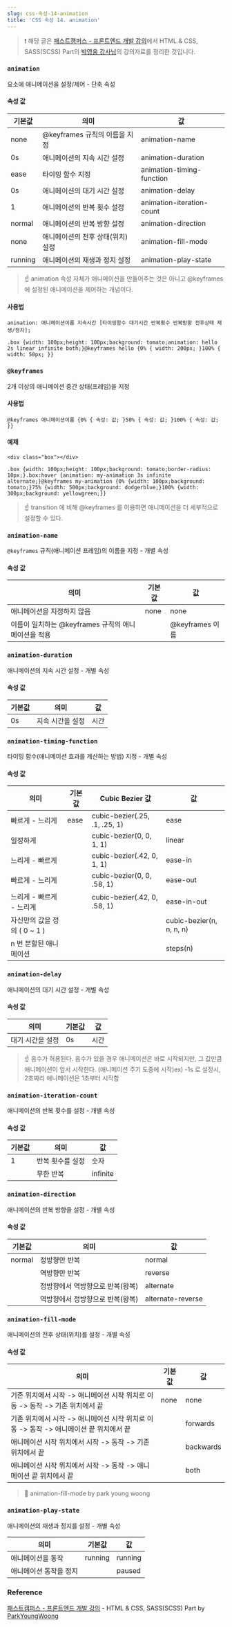 ```yaml
---
slug: css-속성-14-animation
title: 'CSS 속성 14. animation'
---
```


> ❗️ 해당 글은 [패스트캠퍼스 - 프론트엔드 개발 강의](https://www.fastcampus.co.kr/dev_online_react/)에서 HTML & CSS, SASS(SCSS) Part의 [박영웅 강사님](https://github.com/ParkYoungWoong)의 강의자료를 정리한 것입니다.

### `animation`

요소에 애니메이션을 설정/제어 - 단축 속성

#### 속성 값

| 기본값  | 의미                              | 값                        |
| ------- | --------------------------------- | ------------------------- |
| none    | @keyframes 규칙의 이름을 지정     | animation-name            |
| 0s      | 애니메이션의 지속 시간 설정       | animation-duration        |
| ease    | 타이밍 함수 지정                  | animation-timing-function |
| 0s      | 애니메이션의 대기 시간 설정       | animation-delay           |
| 1       | 애니메이션의 반복 횟수 설정       | animation-iteration-count |
| normal  | 애니메이션의 반복 방향 설정       | animation-direction       |
| none    | 애니메이션의 전후 상태(위치) 설정 | animation-fill-mode       |
| running | 애니메이션의 재생과 정지 설정     | animation-play-state      |

> ☝️ animation 속성 자체가 애니메이션을 만들어주는 것은 아니고 @keyframes 에 설정된 애니메이션을 제어하는 개념이다.

#### 사용법

```plain text
animation: 애니메이션이름 지속시간 [타이밍함수 대기시간 반복횟수 반복방향 전후상태 재생/정지];
```

```plain text
.box {width: 100px;height: 100px;background: tomato;animation: hello 2s linear infinite both;}@keyframes hello {0% { width: 200px; }100% { width: 50px; }}
```

### `@keyframes`

2개 이상의 애니메이션 중간 상태(프레임)을 지정

#### 사용법

```plain text
@keyframes 애니메이션이름 {0% { 속성: 값; }50% { 속성: 값; }100% { 속성: 값; }}
```

#### 예제

```plain text
<div class="box"></div>
```

```plain text
.box {width: 100px;height: 100px;background: tomato;border-radius: 10px;}.box:hover {animation: my-animation 3s infinite alternate;}@keyframes my-animation {0% {width: 100px;background: tomato;}75% {width: 500px;background: dodgerblue;}100% {width: 300px;background: yellowgreen;}}
```

> ☝️ transition 에 비해 @keyframes 를 이용하면 애니메이션을 더 세부적으로 설정할 수 있다.

### `animation-name`

`@keyframes` 규칙(애니메이션 프레임)의 이름을 지정 - 개별 속성

#### 속성 값

| 의미                                                | 기본값 | 값              |
| --------------------------------------------------- | ------ | --------------- |
| 애니메이션을 지정하지 않음                          | none   | none            |
| 이름이 일치하는 @keyframes 규칙의 애니메이션을 적용 |        | @keyframes 이름 |

### `animation-duration`

애니메이션의 지속 시간 설정 - 개별 속성

#### 속성 값

| 기본값 | 의미             | 값   |
| ------ | ---------------- | ---- |
| 0s     | 지속 시간을 설정 | 시간 |

### `animation-timing-function`

타이밍 함수(애니메이션 효과를 계산하는 방법) 지정 - 개별 속성

#### 속성 값

| 의미                         | 기본값 | Cubic Bezier 값               | 값                       |
| ---------------------------- | ------ | ----------------------------- | ------------------------ |
| 빠르게 - 느리게              | ease   | cubic-bezier(.25, .1, .25, 1) | ease                     |
| 일정하게                     |        | cubic-bezier(0, 0, 1, 1)      | linear                   |
| 느리게 - 빠르게              |        | cubic-bezier(.42, 0, 1, 1)    | ease-in                  |
| 빠르게 - 느리게              |        | cubic-bezier(0, 0, .58, 1)    | ease-out                 |
| 느리게 - 빠르게 - 느리게     |        | cubic-bezier(.42, 0, .58, 1)  | ease-in-out              |
| 자신만의 값을 정의 ( 0 ~ 1 ) |        |                               | cubic-bezier(n, n, n, n) |
| n 번 분할된 애니메이션       |        |                               | steps(n)                 |

### `animation-delay`

애니메이션의 대기 시간 설정 - 개별 속성

#### 속성 값

| 의미             | 기본값 | 값   |
| ---------------- | ------ | ---- |
| 대기 시간을 설정 | 0s     | 시간 |

> ☝️ 음수가 허용된다. 음수가 있을 경우 애니메이션은 바로 시작되지만, 그 값만큼 애니메이션이 앞서 시작한다. (애니메이션 주기 도중에 시작)ex) -1s 로 설정시, 2초짜리 애니메이션은 1초부터 시작함

### `animation-iteration-count`

애니메이션의 반복 횟수를 설정 - 개별 속성

#### 속성 값

| 기본값 | 의미             | 값       |
| ------ | ---------------- | -------- |
| 1      | 반복 횟수를 설정 | 숫자     |
|        | 무한 반복        | infinite |

### `animation-direction`

애니메이션의 반복 방향을 설정 - 개별 속성

#### 속성 값

| 기본값 | 의미                             | 값                |
| ------ | -------------------------------- | ----------------- |
| normal | 정방향만 반복                    | normal            |
|        | 역방향만 반복                    | reverse           |
|        | 정방향에서 역방향으로 반복(왕복) | alternate         |
|        | 역방향에서 정방향으로 반복(왕복) | alternate-reverse |

### `animation-fill-mode`

애니메이션의 전후 상태(위치)를 설정 - 개별 속성

#### 속성 값

| 의미                                                                                   | 기본값 | 값        |
| -------------------------------------------------------------------------------------- | ------ | --------- |
| 기존 위치에서 시작 -> 애니메이션 시작 위치로 이동 -> 동작 -> 기존 위치에서 끝          | none   | none      |
| 기존 위치에서 시작 -> 애니메이션 시작 위치로 이동 -> 동작 -> 애니메이션 끝 위치에서 끝 |        | forwards  |
| 애니메이션 시작 위치에서 시작 -> 동작 -> 기존 위치에서 끝                              |        | backwards |
| 애니메이션 시작 위치에서 시작 -> 동작 -> 애니메이션 끝 위치에서 끝                     |        | both      |

> 🔗 animation-fill-mode by park young woong

### `animation-play-state`

애니메이션의 재생과 정지를 설정 - 개별 속성

| 의미                   | 기본값  | 값      |
| ---------------------- | ------- | ------- |
| 애니메이션을 동작      | running | running |
| 애니메이션 동작을 정지 |         | paused  |

### Reference

[패스트캠퍼스 - 프론트엔드 개발 강의](https://www.fastcampus.co.kr/dev_online_react/) - HTML & CSS, SASS(SCSS) Part by [ParkYoungWoong](https://github.com/ParkYoungWoong)
